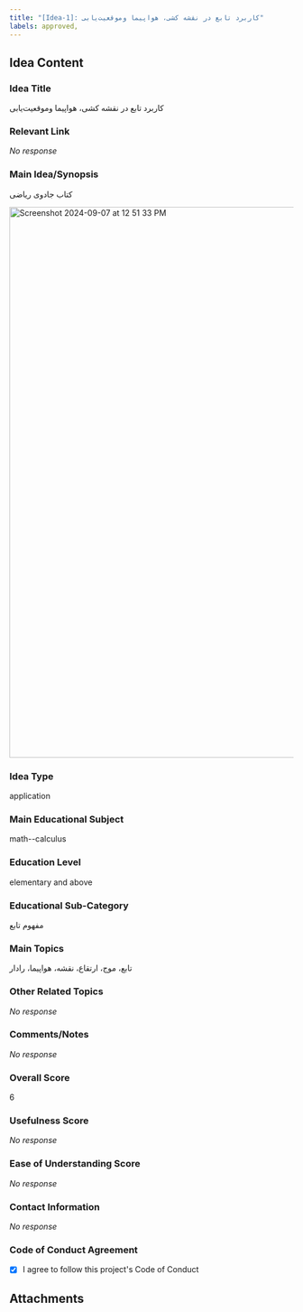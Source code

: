 ```yaml
---
title: "[Idea-1]: کاربرد تابع در نقشه کشی، هواپیما وموقعیت‌یابی"
labels: approved,
---
```


## Idea Content

### Idea Title

کاربرد تابع در نقشه کشی، هواپیما وموقعیت‌یابی

### Relevant Link

_No response_

### Main Idea/Synopsis

کتاب جادوی ریاضی

<img width="976" alt="Screenshot 2024-09-07 at 12 51 33 PM" src="https://github.com/user-attachments/assets/6705efd0-db51-4696-b829-b3fa596a2b29">

### Idea Type


application

### Main Educational Subject

math--calculus

### Education Level

elementary and above

### Educational Sub-Category

مفهوم تابع

### Main Topics

تابع، موج، ارتقاع، نقشه، هواپیما، رادار

### Other Related Topics

_No response_

### Comments/Notes

_No response_

### Overall Score

6

### Usefulness Score

_No response_

### Ease of Understanding Score

_No response_

### Contact Information

_No response_

### Code of Conduct Agreement

- [X] I agree to follow this project's Code of Conduct

## Attachments

